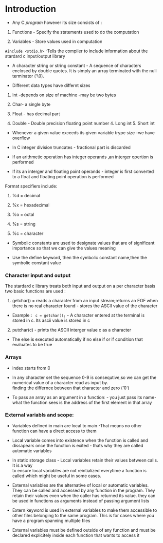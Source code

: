 # Introduction

- Any C _program_ however its size consists of :

1. Functions - Specify the statements used to do the computation

2. Variables - Store values used in computation

`#include <stdio.h>` -Tells the compiler to include information about the stardard c input/output library

- A character string or string constant - A sequence of characters enclosed by double quotes. It is simply an array terminated with the null terminator ('\0).

- Different data types have differnt sizes

1.  Int -depends on size of machine -may be two bytes

2.  Char- a single byte

3.  Float - has decimal part

4.  Double - Double precision floating point number 4. Long int 5. Short int

- Whenever a given value exceeds its given variable trype size -we have overflow

- In C integer division truncates - fractional part is discarded

- If an arithmetic operation has integer operands ,an interger opertion is performed

- If its an interger and floating point operands - integer is first converted to a float and floating point operation is performed

Format specifiers include:

1. %d = decimal

2. %x = hexadecimal

3. %o = octal

4. %s = string

5. %c = character

- Symbolic constants are used to designate values that are of significant importance so that we can give the values meaning

- Use the define keyword, then the symbolic constant name,then the symbolic constant value

### Character input and output

The stardard c library treats both input and output on a per character basis
two basic functions are used :

1.  getchar() = reads a character from an input stream;returns an EOF when there is no real character found - stores the ASCII value of the character

- Example : ` c = getchar();` - A character entered at the terminal is stored in c. Its ascii value is stored in c

2.  putchar(c) - prints the ASCII interger value c as a character

- The else is executed automatically if no else if or if condition that evaluates to be true

### Arrays

- index starts from 0

- In any character set the sequence 0-9 is consequtive,so we can get the numerical value of a character read as input by.<br> finding the differnce between that character and zero ('0')

- To pass an array as an argument in a function: - you just pass its name- what the function sees is the address of the first element in that array

### External variabls and scope:

- Variables defined in main are local to main -That means no other function can have a direct access to them

- Local variable comes into existence when the function is called and dissapears once the function is exited - thats why they are called automatic variables

- In static storage class - Local variables retain their values between calls. It is a way <br> to ensure local variables are not reintialized everytime a function is called which might be useful in some cases.

- External variables are the alternative of local or automatic variables. They can be called and accessed by any function in the program. They retain their values even when the caller has returned its value. they can be used in functions as arguments instead of passing argument lists

- Extern keyword is used in external variables to make them accessible to other files belonging to the same program. This is for cases where you have a program spanning multiple files

- External variables must be defined outside of any function and must be declared explicitely inside each function that wants to access it
